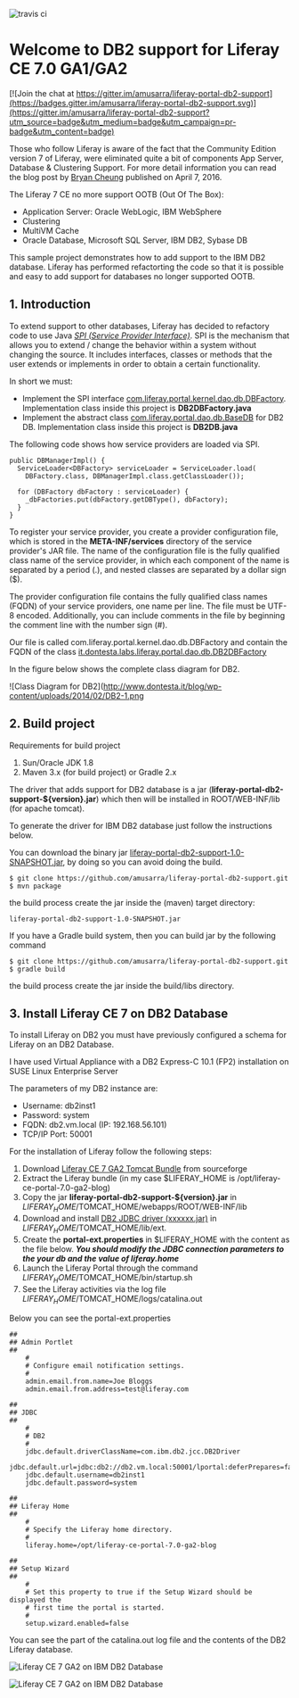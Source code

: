 ![travis ci](https://travis-ci.org/amusarra/liferay-portal-db2-support.svg?branch=master)

# Welcome to DB2 support for Liferay CE 7.0 GA1/GA2

[![Join the chat at https://gitter.im/amusarra/liferay-portal-db2-support](https://badges.gitter.im/amusarra/liferay-portal-db2-support.svg)](https://gitter.im/amusarra/liferay-portal-db2-support?utm_source=badge&utm_medium=badge&utm_campaign=pr-badge&utm_content=badge)

Those who follow Liferay is aware of the fact that the Community Edition version 7 of Liferay, were eliminated quite a bit of components App Server, Database & Clustering Support. For more detail information you can read the blog post by [Bryan Cheung]( https://www.liferay.com/it/web/bryan.cheung/blog/-/blogs/liferay-portal-7-ce-app-server-database-clustering-support) published on April 7, 2016.

The Liferay 7 CE no more support OOTB (Out Of The Box):
* Application Server: Oracle WebLogic, IBM WebSphere
* Clustering
* MultiVM Cache
* Oracle Database, Microsoft SQL Server, IBM DB2, Sybase DB

This sample project demonstrates how to add support to the IBM DB2 database. Liferay has performed refactorting the code so that it is possible and easy to add support for databases no longer supported OOTB.

## 1. Introduction
To extend support to other databases, Liferay has decided to refactory code to use Java [*SPI (Service Provider Interface)*](https://docs.oracle.com/javase/tutorial/sound/SPI-intro.html). SPI is the mechanism that allows you to extend / change the behavior within a system without changing the source. It includes interfaces, classes or methods that the user extends or implements in order to obtain a certain functionality.

In short we must:
* Implement the SPI interface [com.liferay.portal.kernel.dao.db.DBFactory](https://github.com/liferay/liferay-portal/blob/2960360870ae69360861a720136e082a06c5548f/portal-kernel/src/com/liferay/portal/kernel/dao/db/DBFactory.java). Implementation class inside this project is **DB2DBFactory.java**
* Implement the abstract class [com.liferay.portal.dao.db.BaseDB](https://github.com/liferay/liferay-portal/blob/master/portal-impl/src/com/liferay/portal/dao/db/BaseDB.java) for DB2 DB. Implementation class inside this project is **DB2DB.java**

The following code shows how service providers are loaded via SPI.
```
public DBManagerImpl() {
  ServiceLoader<DBFactory> serviceLoader = ServiceLoader.load(
    DBFactory.class, DBManagerImpl.class.getClassLoader());

  for (DBFactory dbFactory : serviceLoader) {
    _dbFactories.put(dbFactory.getDBType(), dbFactory);
  }
}
```
To register your service provider, you create a provider configuration file, which is stored in the **META-INF/services** directory of the service provider's JAR file. The name of the configuration file is the fully qualified class name of the service provider, in which each component of the name is separated by a period (.), and nested classes are separated by a dollar sign ($).

The provider configuration file contains the fully qualified class names (FQDN) of your service providers, one name per line. The file must be UTF-8 encoded. Additionally, you can include comments in the file by beginning the comment line with the number sign (#).

Our file is called com.liferay.portal.kernel.dao.db.DBFactory and contain the FQDN of the class [it.dontesta.labs.liferay.portal.dao.db.DB2DBFactory](https://github.com/amusarra/liferay-portal-db2-support/blob/master/src/main/java/it/dontesta/labs/liferay/portal/dao/db/DB2DBDBFactory.java)


In the figure below shows the complete class diagram for DB2.

![Class Diagram for DB2](http://www.dontesta.it/blog/wp-content/uploads/2014/02/DB2-1.png

## 2. Build project
Requirements for build project
1. Sun/Oracle JDK 1.8
2. Maven 3.x (for build project) or Gradle 2.x

The driver that adds support for DB2 database is a jar (**liferay-portal-db2-support-${version}.jar**) which then will be installed in ROOT/WEB-INF/lib (for apache tomcat).

To generate the driver for IBM DB2 database just follow the instructions below.

You can download the binary jar [liferay-portal-db2-support-1.0-SNAPSHOT.jar](https://github.com/amusarra/liferay-portal-db2-support/releases/download/v1.0/liferay-portal-db2-support-1.0-SNAPSHOT.jar), by doing so you can avoid doing the build.

```
$ git clone https://github.com/amusarra/liferay-portal-db2-support.git
$ mvn package
```

the build process create the jar inside the (maven) target directory:

```
liferay-portal-db2-support-1.0-SNAPSHOT.jar
```

If you have a Gradle build system, then you can build jar by the following command

```
$ git clone https://github.com/amusarra/liferay-portal-db2-support.git
$ gradle build
```

the build process create the jar inside the build/libs directory.

## 3. Install Liferay CE 7 on DB2 Database

To install Liferay on DB2 you must have previously configured a schema for Liferay on an DB2 Database.

I have used Virtual Appliance with a DB2 Express-C 10.1 (FP2) installation on SUSE Linux Enterprise Server

The parameters of my DB2 instance are:
* Username: db2inst1
* Password: system
* FQDN: db2.vm.local (IP: 192.168.56.101)
* TCP/IP Port: 50001

For the installation of Liferay follow the following steps:

1. Download [Liferay CE 7 GA2 Tomcat Bundle](https://sourceforge.net/projects/lportal/files/Liferay%20Portal/7.0.1%20GA2/liferay-ce-portal-tomcat-7.0-ga2-20160610113014153.zip/download) from sourceforge
2. Extract the Liferay bundle (in my case $LIFERAY_HOME is /opt/liferay-ce-portal-7.0-ga2-blog)
3. Copy the jar **liferay-portal-db2-support-${version}.jar** in $LIFERAY_HOME/$TOMCAT_HOME/webapps/ROOT/WEB-INF/lib
4. Download and install [DB2 JDBC driver (xxxxxx.jar)](http://www-01.ibm.com/support/docview.wss?uid=swg21363866) in $LIFERAY_HOME/$TOMCAT_HOME/lib/ext.
5. Create the **portal-ext.properties** in $LIFERAY_HOME with the content as the file below. ***You should modify the JDBC connection parameters to the your db and the value of liferay.home***
6. Launch the Liferay Portal through the command $LIFERAY_HOME/$TOMCAT_HOME/bin/startup.sh
7. See the Liferay activities via the log file $LIFERAY_HOME/$TOMCAT_HOME/logs/catalina.out

Below you can see the portal-ext.properties

```
##
## Admin Portlet
##
    #
    # Configure email notification settings.
    #
    admin.email.from.name=Joe Bloggs
    admin.email.from.address=test@liferay.com

##
## JDBC
##
    #
    # DB2
    #
	jdbc.default.driverClassName=com.ibm.db2.jcc.DB2Driver
    jdbc.default.url=jdbc:db2://db2.vm.local:50001/lportal:deferPrepares=false;fullyMaterializeInputStreams=true;fullyMaterializeLobData=true;progresssiveLocators=2;progressiveStreaming=2;
    jdbc.default.username=db2inst1
	jdbc.default.password=system
	
##
## Liferay Home
##
    #
    # Specify the Liferay home directory.
    #
    liferay.home=/opt/liferay-ce-portal-7.0-ga2-blog

##
## Setup Wizard
##
    #
    # Set this property to true if the Setup Wizard should be displayed the
    # first time the portal is started.
    #
    setup.wizard.enabled=false
```

You can see the part of the catalina.out log file and the contents of the DB2 Liferay database.

![Liferay CE 7 GA2 on IBM DB2 Database ](http://www.dontesta.it/blog/wp-content/uploads/2016/08/Liferay7CEOnIBMDB2DataBase.png)

![Liferay CE 7 GA2 on IBM DB2 Database ](http://www.dontesta.it/blog/wp-content/uploads/2016/08/Liferay7CEOnIBMDB2DataBase_1.png)
